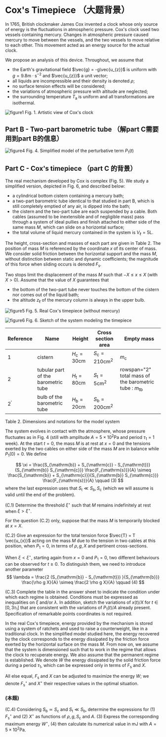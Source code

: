 # Cox's Timepiece （大题背景）

In 1765, British clockmaker James Cox invented a clock whose only source of energy is the fluctuations in atmospheric pressure. Cox's clock used two vessels containing mercury. Changes in atmospheric pressure caused mercury to move between the vessels, and the two vessels to move relative to each other. This movement acted as an energy source for the actual clock. 

We propose an analysis of this device. Throughout, we assume that 
- the Earth's gravitational field $\vec{g} = -g\vec{u_{z}}$ is uniform with $g = 9.8 \mathrm{m} \cdot \mathrm{s}^{-2}$ and $\vec{u_{z}}$ a unit vector; 
- all liquids are incompressible and their density is denoted $\rho$; 
- no surface tension effects will be considered; 
- the variations of atmospheric pressure with altitude are neglected; 
- the surrounding temperature $T_{\mathrm{a}}$ is uniform and all transformations are isothermal. 

![figure1](IPhO_2025_2_a_1.png)
Fig. 1. Artistic view of Cox's clock 

## Part B - Two-part barometric tube （解part C需要用到part B的信息）

![figure4](IPhO_2025_2_b_2.png)
Fig. 4. Simplified model of the perturbative term $P_{1}(t)$ 

## Part C - Cox's timepiece （part C 的背景）

The real mechanism developed by Cox is complex (Fig. 5). We study a simplified version, depicted in Fig. 6, and described below: 
- a cylindrical bottom cistern containing a mercury bath; 
- a two-part barometric tube identical to that studied in part B, which is still completely emptied of any air, is dipped into the bath; 
- the cistern and the two-part tube are each suspended by a cable. Both cables (assumed to be inextensible and of negligible mass) pass through a system of ideal pullies and finish attached to either side of the same mass $M$, which can slide on a horizontal surface; 
- the total volume of liquid mercury contained in the system is $V_{\ell} = 5 \mathrm{L}$. 

The height, cross-section and masses of each part are given in Table 2. The position of mass $M$ is referenced by the coordinate $x$ of its center of mass. We consider solid friction between the horizontal support and the mass $M$, without distinction between static and dynamic coefficients; the magnitude of this force when sliding occurs is denoted $F_{\mathrm{s}}$. 

Two stops limit the displacement of the mass $M$ such that $-X \leq  x \leq X$ (with $X > 0$). Assume that the value of $X$ guarantees that
- the bottom of the two-part tube never touches the bottom of the cistern nor comes out of the liquid bath;
- the altitude $z_{\ell}$ of the mercury column is always in the upper bulb. 

![figure5](IPhO_2025_2_c_1.png)
Fig. 5. Real Cox's timepiece (without mercury) 

![figure6](IPhO_2025_2_c_2.png)
Fig. 6. Sketch of the system modeling the timepiece 

|Reference|Name|Height|Cross section area|Empty mass|
|-|-|-|-|-|
|1|cistern|$H_{\mathrm{c}} = 30 \mathrm{cm}$|$S_{\mathrm{c}} = 210 \mathrm{cm}^{2}$|$m_{\mathrm{c}}$|
|2|tubular part of the barometric tube|$H_{\mathrm{t}} = 80 \mathrm{cm}$|$S_{\mathrm{t}} = 5 \mathrm{cm}^{2}$|rowspan=\"2\" total mass of the barometric tube : $m_{\mathrm{tb}}$|
|$2^{\prime}$|bulb of the barometric tube|$H_{\mathrm{b}} = 20 \mathrm{cm}$|$S_{\mathrm{b}} = 200 \mathrm{cm}^{2}$| | 
Table 2. Dimensions and notations for the model system 

The system evolves in contact with the atmosphere, whose pressure fluctuates as in Fig. 4 (still with amplitude $A = 5 \times 10^{2} \mathrm{Pa}$ and period $\tau_{1} = 1$ week). At the start $t = 0$, the mass $M$ is at rest at $x = 0$ and the tensions exerted by the two cables on either side of the mass $M$ are in balance while $P_{1}(0) = 0$. We define 

$$
\xi = \frac{S_{\mathrm{b}} + S_{\mathrm{c}} - S_{\mathrm{t}}}{S_{\mathrm{b}} S_{\mathrm{c}}} \frac{F_{\mathrm{s}}}{A} \simeq \frac{S_{\mathrm{b}} + S_{\mathrm{c}}}{S_{\mathrm{b}} S_{\mathrm{c}}} \frac{F_{\mathrm{s}}}{A}
\qquad (3)
$$ 
where the last expression uses that $S_{\mathrm{t}} \ll S_{\mathrm{b}}, S_{\mathrm{c}}$ (which we will assume is valid until the end of the problem). 

(C.1) Determine the threshold $\xi^{\star}$ such that $M$ remains indefinitely at rest when $\xi > \xi^{\star}$. 

For the question (C.2) only, suppose that the mass $M$ is temporarily blocked at $x = X$. 

(C.2) Give an expression for the total tension force $\vec{T} = T \vec{u_{x}}$ acting on the mass $M$ due to the tension in two cables at this position, when $P_{1} = 0$, in terms of $\rho, g, X$ and pertinent cross-sections. 

When $\xi < \xi^{\star}$, starting again from $x = 0$ and $P_{1} = 0$, two different behaviours can be observed for $t \geq  0$. To distinguish them, we need to introduce another parameter 
$$
\lambda = \frac{2 (S_{\mathrm{b}} - S_{\mathrm{t}}) }{S_{\mathrm{b}}} \frac{\rho g X}{A} \simeq \frac{2 \rho g X}{A}
\qquad (4)
$$ 

(C.3) Complete the table in the answer sheet to indicate the condition under which each regime is obtained. Conditions must be expressed as inequalities on $\xi$ and/or $\lambda$. In addition, sketch the variations of $x(t) / X$ for $t \in [0, 3 \tau_{1}]$ that are consistent with the variations of $P_{1}(t) / A$ already present. Specification of remarkable points coordinates is not required. 

In the real Cox's timepiece, energy provided by the mechanism is stored using a system of ratchets and used to raise a counterweight, like in a traditional clock. In the simplified model studied here, the energy recovered by the clock corresponds to the energy dissipated by the friction force exerted by the horizontal surface on the mass $M$. From now on, we assume that the system is dimensioned such that to work in the regime that allows the clock to recuperate energy. We also assume that the permanent regime is established. We denote $W$ the energy dissipated by the solid friction force during a period $\tau_{1}$, which can be expressed only in terms of $F_{\mathrm{s}}$ and $X$. 

All else equal, $F_{\mathrm{s}}$ and $X$ can be adjusted to maximize the energy $W$; we denote $F_{\mathrm{s}}^{\star}$ and $X^{\star}$ their respective values in the optimal situation.
        

### (本题)
(C.4) Considering $S_{\mathrm{b}} \simeq S_{\mathrm{c}}$ and $S_{\mathrm{t}} \ll S_{\mathrm{b}}$, determine the expressions for (1) $F_{\mathrm{s}}^{\star}$ and (2) $X^{\star}$ as functions of $\rho, g, S_{\mathrm{c}}$ and $A$. (3) Express the corresponding maximum energy $W^{\star}$, (4) then calculate its numerical value in $\mathrm{mJ}$ with $A = 5 \times 10^{2} \mathrm{Pa}$.
